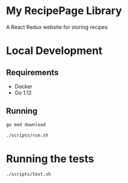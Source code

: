 # My RecipePage Library

A React Redux website for storing recipes

# Local Development
## Requirements
* Docker
* Go 1.12

## Running
```bash
go mod download

./scripts/run.sh
```

# Running the tests
```bash
./scripts/test.sh
```
